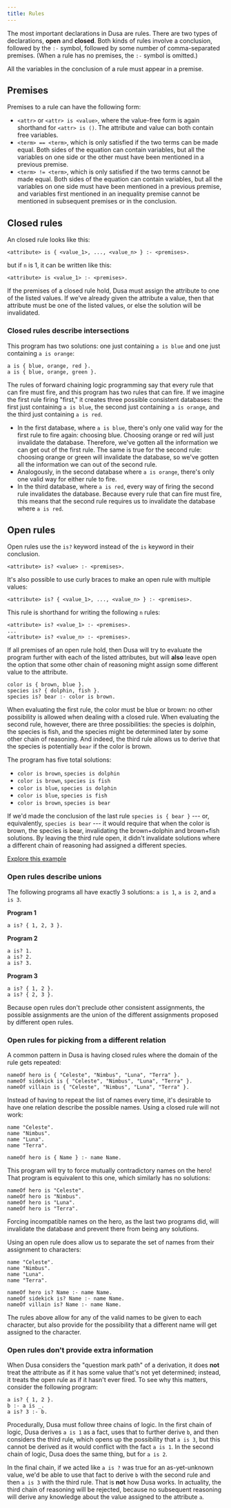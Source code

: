 ```yaml
---
title: Rules
---
```


The most important declarations in Dusa are rules. There are two types of
declarations, **open** and **closed**. Both kinds of rules involve a conclusion,
followed by the `:-` symbol, followed by some number of comma-separated premises.
(When a rule has no premises, the `:-` symbol is omitted.)

All the variables in the conclusion of a rule must appear in a premise.

## Premises

Premises to a rule can have the following form:

- `<attr>` or `<attr> is <value>`, where the value-free form is again shorthand for
  `<attr> is ()`. The attribute and value can both contain free variables.
- `<term> == <term>`, which is only satisfied if the two terms can be made equal.
  Both sides of the equation can contain variables, but all the variables on one side
  or the other must have been mentioned in a previous premise.
- `<term> != <term>`, which is only satisfied if the two terms cannot be made equal.
  Both sides of the equation can contain variables, but all the variables on one side
  must have been mentioned in a previous premise, and variables first mentioned in an
  inequality premise cannot be mentioned in subsequent premises or in the conclusion.

## Closed rules

An closed rule looks like this:

    <attribute> is { <value_1>, ..., <value_n> } :- <premises>.

but if `n` is 1, it can be written like this:

    <attribute> is <value_1> :- <premises>.

If the premises of a closed rule hold, Dusa must assign the attribute to one of the
listed values. If we've already given the attribute a value, then that attribute must
be one of the listed values, or else the solution will be invalidated.

### Closed rules describe intersections

This program has two solutions: one just containing `a is blue` and one just
containing `a is orange`:

    a is { blue, orange, red }.
    a is { blue, orange, green }.

The rules of forward chaining logic programming say that every rule that can fire must
fire, and this program has two rules that can fire. If we imagine the first rule
firing "first," it creates three possible consistent databases: the first just
containing `a is blue`, the second just containing `a is orange`, and the third just
containing `a is red`.

- In the first database, where `a is blue`, there's only one valid way for the first
  rule to fire again: choosing blue. Choosing orange or red will just invalidate the
  database. Therefore, we've gotten all the information we can get out of the first
  rule. The same is true for the second rule: choosing orange or green will invalidate
  the database, so we've gotten all the information we can out of the second rule.
- Analogously, in the second database where `a is orange`, there's only one valid way
  for either rule to fire.
- In the third database, where `a is red`, every way of firing the second rule
  invalidates the database. Because every rule that can fire must fire, this means
  that the second rule requires us to invalidate the database where `a is red`.

## Open rules

Open rules use the `is?` keyword instead of the `is` keyword in their conclusion.

    <attribute> is? <value> :- <premises>.

It's also possible to use curly braces to make an open rule with multiple values:

    <attribute> is? { <value_1>, ..., <value_n> } :- <premises>.

This rule is shorthand for writing the following `n` rules:

    <attribute> is? <value_1> :- <premises>.
    ...
    <attribute> is? <value_n> :- <premises>.

If all premises of an open rule hold, then Dusa will try to evaluate the program
further with each of the listed attributes, but will **also** leave open the option
that some other chain of reasoning might assign some different value to the attribute.

    color is { brown, blue }.
    species is? { dolphin, fish }.
    species is? bear :- color is brown.

When evaluating the first rule, the color must be blue or brown: no other possibility
is allowed when dealing with a closed rule. When evaluating the second rule, however,
there are three possibilities: the species is dolphin, the species is fish, and the
species might be determined later by some other chain of reasoning.
And indeed, the third rule allows us to derive that the species is potentially `bear`
if the color is brown.

The program has five total solutions:

- `color is brown`, `species is dolphin`
- `color is brown`, `species is fish`
- `color is blue`, `species is dolphin`
- `color is blue`, `species is fish`
- `color is brown`, `species is bear`

If we'd made the conclusion of the last rule `species is { bear }` --- or,
equivalently, `species is bear` --- it would require that when the color is brown, the
species is bear, invalidating the brown+dolphin and brown+fish solutions. By leaving
the third rule open, it didn't invalidate solutions where a different chain of
reasoning had assigned a different species.

[Explore this example](https://dusa.rocks/#jsonz=ZYy7DcMwDAVXeWBaJQO4yQhewI0lMbAAmRT0QQrDu4dOkSZ43d3DHdRpIi0s5ChqGDvLRW6YjaGOzIi8q7Re155UFlvQrBWp4YDPgx181bfgfCzSCofEzeTTbNRctiQOr9S2P-95rZju-OW-GTvR-QE)

### Open rules describe unions

The following programs all have exactly 3 solutions: `a is 1`, `a is 2`, and `a is 3`.

**Program 1**

    a is? { 1, 2, 3 }.

**Program 2**

    a is? 1.
    a is? 2.
    a is? 3.

**Program 3**

    a is? { 1, 2 }.
    a is? { 2, 3 }.

Because open rules don't preclude other consistent assignments, the possible
assignments are the union of the different assignments proposed by different open
rules.

### Open rules for picking from a different relation

A common pattern in Dusa is having closed rules where the domain of the rule gets
repeated:

    nameOf hero is { "Celeste", "Nimbus", "Luna", "Terra" }.
    nameOf sidekick is { "Celeste", "Nimbus", "Luna", "Terra" }.
    nameOf villain is { "Celeste", "Nimbus", "Luna", "Terra" }.

Instead of having to repeat the list of names every time, it's desirable to have
one relation describe the possible names. Using a closed rule will not work:

    name "Celeste".
    name "Nimbus".
    name "Luna".
    name "Terra".

    nameOf hero is { Name } :- name Name.

This program will try to force mutually contradictory names on the hero! That program
is equivalent to this one, which similarly has no solutions:

    nameOf hero is "Celeste".
    nameOf hero is "Nimbus".
    nameOf hero is "Luna".
    nameOf hero is "Terra".

Forcing incompatible names on the hero, as the last two programs did, will invalidate
the database and prevent there from being any solutions.

Using an open rule does allow us to separate the set of names from their assignment to
characters:

    name "Celeste".
    name "Nimbus".
    name "Luna".
    name "Terra".

    nameOf hero is? Name :- name Name.
    nameOf sidekick is? Name :- name Name.
    nameOf villain is? Name :- name Name.

The rules above allow for any of the valid names to be given to each character, but
also provide for the possibility that a different name will get assigned to the
character.

### Open rules don't provide extra information

When Dusa considers the "question mark path" of a derivation, it does **not** treat
the attribute as if it has some value that's not yet determined; instead, it treats
the open rule as if it hasn't ever fired. To see why this matters, consider the
following program:

    a is? { 1, 2 }.
    b :- a is _.
    a is? 3 :- b.

Procedurally, Dusa must follow three chains of logic. In the first chain of logic,
Dusa derives `a is 1` as a fact, uses that to further derive `b`, and then considers
the third rule, which opens up the possibility that `a is 3`, but this cannot be
derived as it would conflict with the fact `a is 1`. In the second chain of logic,
Dusa does the same thing, but for `a is 2`.

In the final chain, if we acted like `a is ?` was true for an as-yet-unknown value,
we'd be able to use that fact to derive `b` with the second rule and then `a is 3`
with the third rule. That is **not** how Dusa works. In actuality, the third chain of
reasoning will be rejected, because no subsequent reasoning will derive any knowledge
about the value assigned to the attribute `a`.

